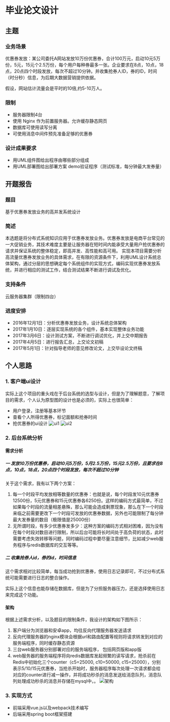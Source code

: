 # 毕业论文设计

## 主题

### 业务场景

优惠券发放：某公司委托A网站发放10万份优惠券，合计100万元，启动10元5万份，5元，15元个2.5万份，每个用户每种券最多一张。企业要求在8点，10点，18点，20点四个时段发放，每次不超过10分钟。并收集抢券人ID，券的ID，时间（时分秒）信息，为后期大数据营销提供依据。

假设，网站估计流量会是平时的10倍,约5-10万人。

### 限制

+ 服务器限制4台
+ 使用 Nginx 作为前置服务器。允许缓存静态网页
+ 数据库可使用读写分离
+ 可使用消息中间件预先准备足够的优惠券

### 设计成果要求

+ 用UML组件图给出程序由哪些部分组成
+ 用UML部署图给出部署方案
demo验证程序（测试标准，每分钟最大发券量）

## 开题报告

### 题目

基于优惠券发放业务的高并发系统设计

### 简述

本选题是将分布式系统知识应用于优惠券发放业务。优惠券发放是电商平台常见的一大促销业务，其技术难度主要是让服务器在短时间内能承受大量用户抢优惠券的请求并保证系统的整体稳定，即高并发、高性能和高可用。
实现本项目需要分析高流量优惠券发放业务的具体需求，在有限的资源条件下，利用UML设计系统总体架构，通过分层的思想确定每个系统组件的实现方式，编码实现优惠券发放系统，并进行相应的测试工作，结合测试结果不断进行调试及优化。

### 支持条件

云服务器集群（限制四台）

### 进度安排

+ 2016年12月1日：分析优惠券发放业务，设计系统总体架构
+ 2017年1月10日：逐层实现系统的各个组件，基本实现整体业务功能
+ 2017年3月6日：设计测试方案，不断进行调试优化，并上交中期报告
+ 2017年4月5日：进行报告汇总，上交论文初稿
+ 2017年5月1日：针对指导老师的意见修改论文，上交毕设论文终稿

## 个人思路

### 1. 客户端ui设计

实际上这个项目的重头戏在于后台系统的选型与设计，但是为了理解题意，了解项目的需求，个人认为原型图的设计也是必须的，实际上也很简单：

+ 用户登录，注册等基本环节
+ 查看个人所得优惠券，标记面额和抢券时间
+ 抢优惠券的ui设计
![ui1](introduction/mdimgs/优惠券发放系统交互界面设计(用户).png)
![ui2](introduction/mdimgs/优惠券发放系统交互界面设计原型.png)



### 2. 后台系统分析

#### 需求分析

##### 一 发放10万份优惠券，启动10元5万份，5月2.5万份，15元2.5万份，且要求在8点，10点，18点，20点四个时段发放，每次不超过10分钟


关于这个需求，我有以下两个方案：

1. 每一个时段平均发放相等数量的优惠券：也就是说，每个时段发10元优惠券12500份，5元优惠券和15元优惠券各6250份。这样的编码方式最简单，不过如果每个时段的流量相差悬殊，那么可能会造成剩票现象，那么在下一个时段来临之前需要更改下一个时段可发放的优惠券数据，另外也可能限制了每分钟最大发券量的数目（极限值是25000份）
2. 无所谓时段，有多少优惠券发多少：这种方案的编码方式相对困难，因为没有在每个时段对数目进行限制，所以后台可能将长时间处于高负荷的状态，此时需要考虑失效转移等问题，同时编码过程中要尽量注意细节，比如减少web服务程序与redis数据库的交互等等。

##### 二 收集抢券人id，券的id，时间信息

这个需求相对比较简单，每当成功抢到优惠券，使用日志记录即可，不过分布式系统可能需要进行日志的整合操作。

实际上这个信息也能存储在数据库，但是为了分担服务器压力，还是选择使用日志来完成这个功能。



#### 架构

根据上述需求分析，以及题目的限制条件，我设计的架构如下图所示：

1. 客户端分为浏览器和安卓app，均往反向代理服务器发送请求
2. 反向代理服务器的nginx模块会根据url和路由配置等规则将请求转发到对应的服务端程序，同时缓存静态资源
3. 三台web服务器分别部署对应的服务端程序， 包括网页版和app版
4. web服务器的服务端程序将向redis数据库发起频繁的读写请求，抢杀前在Redis中初始化三个counter（c5=25000, c10=50000, c15=25000），分别表示5/10/15元优惠券，当抢杀开始时，服务器程序每次处理一次请求都会给对应的counter进行减一操作，并将成功秒杀的消息发送给消息队列，消息队列处理成功秒杀的消息并存储在mysql中，。
![架构](introduction/mdimgs/优惠券发放系统部署图.png)

### 3. 实现方式
+ 前端采用vue.js以及webpack技术编写
+ 后端采用spring boot框架搭建